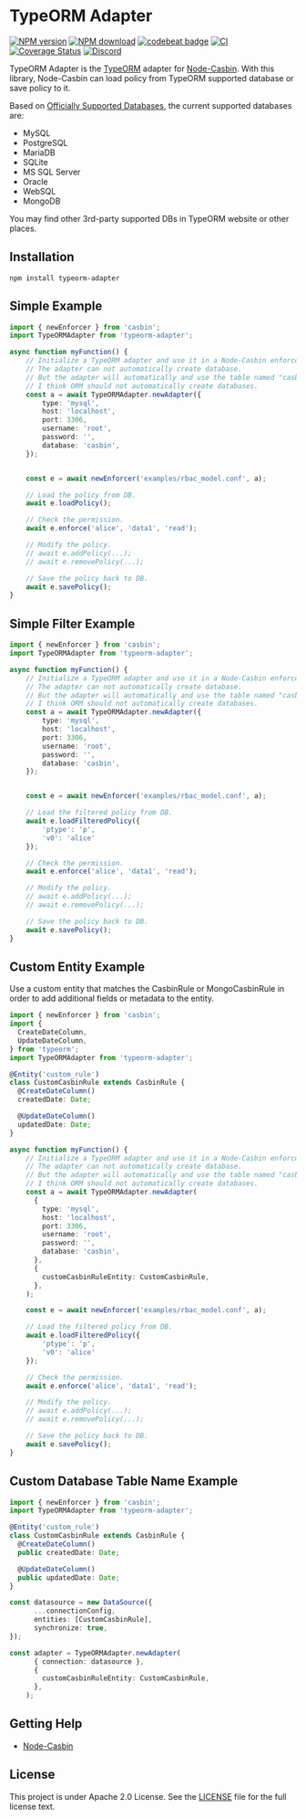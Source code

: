 TypeORM Adapter
====
[![NPM version][npm-image]][npm-url]
[![NPM download][download-image]][download-url]
[![codebeat badge](https://codebeat.co/badges/7b938f17-ac89-4ee9-b3cc-787b5e94720d)](https://codebeat.co/projects/github-com-node-casbin-typeorm-adapter-master)
[![CI](https://github.com/node-casbin/typeorm-adapter/actions/workflows/ci.yml/badge.svg)](https://github.com/node-casbin/typeorm-adapter/actions/workflows/ci.yml)
[![Coverage Status](https://coveralls.io/repos/github/node-casbin/typeorm-adapter/badge.svg?branch=master)](https://coveralls.io/github/node-casbin/typeorm-adapter?branch=master)
[![Discord](https://img.shields.io/discord/1022748306096537660?logo=discord&label=discord&color=5865F2)](https://discord.gg/S5UjpzGZjN)

[npm-image]: https://img.shields.io/npm/v/typeorm-adapter.svg?style=flat-square
[npm-url]: https://npmjs.org/package/typeorm-adapter
[download-image]: https://img.shields.io/npm/dm/typeorm-adapter.svg?style=flat-square
[download-url]: https://npmjs.org/package/typeorm-adapter

TypeORM Adapter is the [TypeORM](https://github.com/typeorm/typeorm) adapter for [Node-Casbin](https://github.com/casbin/node-casbin). With this library, Node-Casbin can load policy from TypeORM supported database or save policy to it.

Based on [Officially Supported Databases](http://typeorm.io), the current supported databases are:

- MySQL
- PostgreSQL
- MariaDB
- SQLite
- MS SQL Server
- Oracle
- WebSQL
- MongoDB 


You may find other 3rd-party supported DBs in TypeORM website or other places.

## Installation

    npm install typeorm-adapter

## Simple Example

```typescript
import { newEnforcer } from 'casbin';
import TypeORMAdapter from 'typeorm-adapter';

async function myFunction() {
    // Initialize a TypeORM adapter and use it in a Node-Casbin enforcer:
    // The adapter can not automatically create database.
    // But the adapter will automatically and use the table named "casbin_rule".
    // I think ORM should not automatically create databases.  
    const a = await TypeORMAdapter.newAdapter({
        type: 'mysql',
        host: 'localhost',
        port: 3306,
        username: 'root',
        password: '',
        database: 'casbin',
    });


    const e = await newEnforcer('examples/rbac_model.conf', a);

    // Load the policy from DB.
    await e.loadPolicy();

    // Check the permission.
    await e.enforce('alice', 'data1', 'read');

    // Modify the policy.
    // await e.addPolicy(...);
    // await e.removePolicy(...);

    // Save the policy back to DB.
    await e.savePolicy();
}
```

## Simple Filter Example

```typescript
import { newEnforcer } from 'casbin';
import TypeORMAdapter from 'typeorm-adapter';

async function myFunction() {
    // Initialize a TypeORM adapter and use it in a Node-Casbin enforcer:
    // The adapter can not automatically create database.
    // But the adapter will automatically and use the table named "casbin_rule".
    // I think ORM should not automatically create databases.  
    const a = await TypeORMAdapter.newAdapter({
        type: 'mysql',
        host: 'localhost',
        port: 3306,
        username: 'root',
        password: '',
        database: 'casbin',
    });


    const e = await newEnforcer('examples/rbac_model.conf', a);

    // Load the filtered policy from DB.
    await e.loadFilteredPolicy({
        'ptype': 'p',
        'v0': 'alice'
    });

    // Check the permission.
    await e.enforce('alice', 'data1', 'read');

    // Modify the policy.
    // await e.addPolicy(...);
    // await e.removePolicy(...);

    // Save the policy back to DB.
    await e.savePolicy();
}
```

## Custom Entity Example
Use a custom entity that matches the CasbinRule or MongoCasbinRule in order to add additional fields or metadata to the entity.

```typescript
import { newEnforcer } from 'casbin';
import {
  CreateDateColumn,
  UpdateDateColumn,
} from 'typeorm';
import TypeORMAdapter from 'typeorm-adapter';

@Entity('custom_rule')
class CustomCasbinRule extends CasbinRule {
  @CreateDateColumn()
  createdDate: Date;

  @UpdateDateColumn()
  updatedDate: Date;
}

async function myFunction() {
    // Initialize a TypeORM adapter and use it in a Node-Casbin enforcer:
    // The adapter can not automatically create database.
    // But the adapter will automatically and use the table named "casbin_rule".
    // I think ORM should not automatically create databases.  
    const a = await TypeORMAdapter.newAdapter(
      {
        type: 'mysql',
        host: 'localhost',
        port: 3306,
        username: 'root',
        password: '',
        database: 'casbin',
      },
      {
        customCasbinRuleEntity: CustomCasbinRule,
      },
    );

    const e = await newEnforcer('examples/rbac_model.conf', a);

    // Load the filtered policy from DB.
    await e.loadFilteredPolicy({
        'ptype': 'p',
        'v0': 'alice'
    });

    // Check the permission.
    await e.enforce('alice', 'data1', 'read');

    // Modify the policy.
    // await e.addPolicy(...);
    // await e.removePolicy(...);

    // Save the policy back to DB.
    await e.savePolicy();
}
```
## Custom Database Table Name Example

```typescript
import { newEnforcer } from 'casbin';
import TypeORMAdapter from 'typeorm-adapter';

@Entity('custom_rule')
class CustomCasbinRule extends CasbinRule {
  @CreateDateColumn()
  public createdDate: Date;

  @UpdateDateColumn()
  public updatedDate: Date;
}

const datasource = new DataSource({
      ...connectionConfig,
      entities: [CustomCasbinRule],
      synchronize: true,
});

const adapter = TypeORMAdapter.newAdapter(
      { connection: datasource },
      {
        customCasbinRuleEntity: CustomCasbinRule,
      },
    );
```

## Getting Help

- [Node-Casbin](https://github.com/casbin/node-casbin)

## License

This project is under Apache 2.0 License. See the [LICENSE](LICENSE) file for the full license text.
